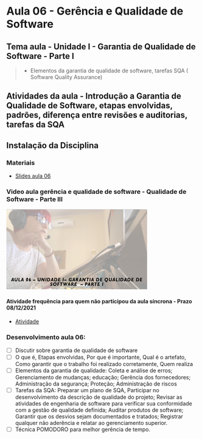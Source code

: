 # Aula 06 - Gerência e Qualidade de Software
## Tema aula - Unidade I - Garantia de Qualidade de Software - Parte I
 
>  *  Elementos da garantia de qualidade de software, tarefas SQA ( Software Quality Assurance)

## Atividades da aula - Introdução a Garantia de Qualidade de Software, etapas envolvidas, padrões, diferença entre revisões e auditorias, tarefas da SQA
## Instalação da Disciplina

### Materiais

- [Slides aula 06](aula6_unidadeI_garantia_de_qualidade_de_software_parteI.pdf)

### Video aula gerência e qualidade de software -  Qualidade de Software - Parte III
[![Aula - Garantia de Qualidade de Software - PARTE I](capa_aula6.png)]()

####  Atividade frequência para quem não participou da aula síncrona - Prazo 08/12/2021

- [Atividade]()

### Desenvolvimento aula 06: 

- [ ]  Discutir sobre garantia de qualidade de software
- [ ]  O que é, Etapas envolvidas, Por que é importante, Qual é o artefato, Como garantir que o trabalho foi realizado corretamente, Quem realiza
- [ ]  Elementos da garantia de qualidade: Coleta e análise de erros; Gerenciamento de mudanças; educação; Gerência dos fornecedores; 
Administração da segurança; Proteção; Administração de riscos
- [ ]  Tarefas da SQA: Preparar um plano de SQA, Participar no desenvolvimento da descrição de qualidade do projeto; Revisar as atividades de engenharia de 
software para verificar sua conformidade com a gestão de qualidade definida; Auditar produtos de software; Garantir que os desvios sejam documentados e tratados;
Registrar qualquer não aderência e relatar ao gerenciamento superior.
- [ ]  Técnica POMODORO para melhor gerência de tempo.
